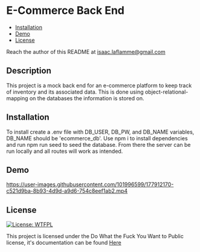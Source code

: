 # E-Commerce Back End

- [Installation](#installation)
- [Demo](#demo)
- [License](#license)

Reach the author of this README at [isaac.laflamme@gmail.com](mailto:isaac.laflamme@gmail.com)

## Description
This project is a mock back end for an e-commerce platform to keep track of inventory and its associated data. This is done using object-relational-mapping on the databases the information is stored on.

## Installation
To install create a .env file with DB_USER, DB_PW, and DB_NAME variables, DB_NAME should be 'ecommerce_db'. Use npm i to install dependencies and run npm run seed to seed the database. From there the server can be run locally and all routes will work as intended.

## Demo


https://user-images.githubusercontent.com/101996599/177912170-c521d9ba-8b93-4d9d-a9d6-754c8eef1ab2.mp4


## License
[![License: WTFPL](https://img.shields.io/badge/License-WTFPL-brightgreen.svg)](http://www.wtfpl.net/about/)

This project is licensed under the Do What the Fuck You Want to Public license, it's documentation can be found [Here](http://www.wtfpl.net/about/)
